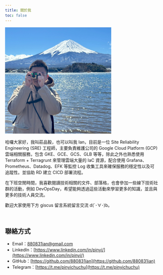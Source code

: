 ```yaml
---
title: 關於我
toc: false
---
```


<img src="/images/logo.jpeg" width="350" />

<br>

哈囉大家好，我叫莊品毅，也可以叫我 Ian，目前是一位 Site Reliability Engineering (SRE) 工程師，主要負責維護公司的 Google Cloud Platform (GCP) 雲端相關服務，包含 GKE、GCE、GCS、GLB 等等，除此之外也熟悉使用 Terraform + Terragrunt 來管理雲端大量的 IaC 資源，配合使用 Grafana、Prometheus、Datadog、EFK 等監控 Log 收集工具來確保服務的穩定性以及可追蹤性。並協助 RD 建立 CICD 部署流程。

在下班空閒時間，我喜歡閱讀技術相關的文件、部落格，也會參加一些線下技術社群的活動，例如 DevOpsDay，希望能夠透過這些活動來學習更多的知識，並且與更多的技術人員交流。

歡迎大家使用下方 giscus 留言系統留言交流 d(`･∀･)b。

<br>

## 聯絡方式

- Email：[880831ian@gmail.com](880831ian@gmail.com)
- LinkedIn：[https://www.linkedin.com/in/pinyi/](https://www.linkedin.com/in/pinyi/)
- GitHub：[https://github.com/880831ian](https://github.com/880831ian)
- Telegram：[https://t.me/pinyichuchu](https://t.me/pinyichuchu)

<br>

<!-- ## 工作經驗

{{% steps %}}

### 凡谷興業有限公司 - SRE 工程師

(2022/02 - 現在)

{{% /steps %}} -->
